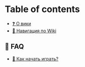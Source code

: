 # Table of contents

* [❓ О вики](README.md)
* [🧭 Навигация по Wiki](navigaciya-po-wiki.md)

## 🔖 FAQ

* [👾 Как начать играть?](faq/kak-nachat-igrat.md)
